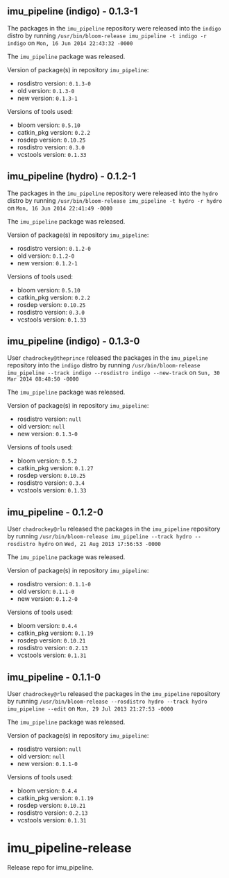## imu_pipeline (indigo) - 0.1.3-1

The packages in the `imu_pipeline` repository were released into the `indigo` distro by running `/usr/bin/bloom-release imu_pipeline -t indigo -r indigo` on `Mon, 16 Jun 2014 22:43:32 -0000`

The `imu_pipeline` package was released.

Version of package(s) in repository `imu_pipeline`:
- rosdistro version: `0.1.3-0`
- old version: `0.1.3-0`
- new version: `0.1.3-1`

Versions of tools used:
- bloom version: `0.5.10`
- catkin_pkg version: `0.2.2`
- rosdep version: `0.10.25`
- rosdistro version: `0.3.0`
- vcstools version: `0.1.33`


## imu_pipeline (hydro) - 0.1.2-1

The packages in the `imu_pipeline` repository were released into the `hydro` distro by running `/usr/bin/bloom-release imu_pipeline -t hydro -r hydro` on `Mon, 16 Jun 2014 22:41:49 -0000`

The `imu_pipeline` package was released.

Version of package(s) in repository `imu_pipeline`:
- rosdistro version: `0.1.2-0`
- old version: `0.1.2-0`
- new version: `0.1.2-1`

Versions of tools used:
- bloom version: `0.5.10`
- catkin_pkg version: `0.2.2`
- rosdep version: `0.10.25`
- rosdistro version: `0.3.0`
- vcstools version: `0.1.33`


## imu_pipeline (indigo) - 0.1.3-0

User `chadrockey@theprince` released the packages in the `imu_pipeline` repository into the `indigo` distro by running `/usr/bin/bloom-release imu_pipeline --track indigo --rosdistro indigo --new-track` on `Sun, 30 Mar 2014 08:48:50 -0000`

The `imu_pipeline` package was released.

Version of package(s) in repository `imu_pipeline`:
- rosdistro version: `null`
- old version: `null`
- new version: `0.1.3-0`

Versions of tools used:
- bloom version: `0.5.2`
- catkin_pkg version: `0.1.27`
- rosdep version: `0.10.25`
- rosdistro version: `0.3.4`
- vcstools version: `0.1.33`


## imu_pipeline - 0.1.2-0

User `chadrockey@rlu` released the packages in the `imu_pipeline` repository by running `/usr/bin/bloom-release imu_pipeline --track hydro --rosdistro hydro` on `Wed, 21 Aug 2013 17:56:53 -0000`

The `imu_pipeline` package was released.

Version of package(s) in repository `imu_pipeline`:
- rosdistro version: `0.1.1-0`
- old version: `0.1.1-0`
- new version: `0.1.2-0`

Versions of tools used:
- bloom version: `0.4.4`
- catkin_pkg version: `0.1.19`
- rosdep version: `0.10.21`
- rosdistro version: `0.2.13`
- vcstools version: `0.1.31`


## imu_pipeline - 0.1.1-0

User `chadrockey@rlu` released the packages in the `imu_pipeline` repository by running `/usr/bin/bloom-release --rosdistro hydro --track hydro imu_pipeline --edit` on `Mon, 29 Jul 2013 21:27:53 -0000`

The `imu_pipeline` package was released.

Version of package(s) in repository `imu_pipeline`:
- rosdistro version: `null`
- old version: `null`
- new version: `0.1.1-0`

Versions of tools used:
- bloom version: `0.4.4`
- catkin_pkg version: `0.1.19`
- rosdep version: `0.10.21`
- rosdistro version: `0.2.13`
- vcstools version: `0.1.31`


imu_pipeline-release
====================

Release repo for imu_pipeline.
